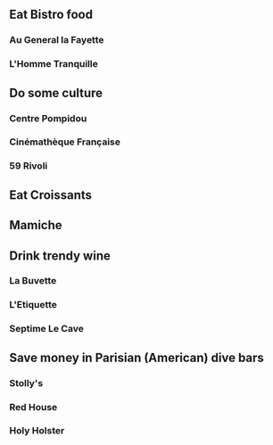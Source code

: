 ## Eat Bistro food

### Au General la Fayette

### L'Homme Tranquille

## Do some culture

### Centre Pompidou 

### Cinémathèque Française

### 59 Rivoli

## Eat Croissants

## Mamiche

## Drink trendy wine

### La Buvette

### L'Etiquette

### Septime Le Cave

## Save money in Parisian (American) dive bars

### Stolly's

### Red House

### Holy Holster
